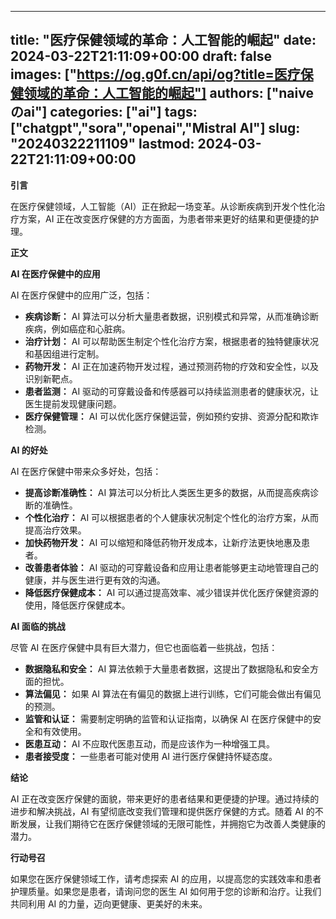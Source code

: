 
---
title: "医疗保健领域的革命：人工智能的崛起"
date: 2024-03-22T21:11:09+00:00
draft: false
images: ["https://og.g0f.cn/api/og?title=医疗保健领域的革命：人工智能的崛起"]
authors: ["naiveのai"]
categories: ["ai"]
tags: ["chatgpt","sora","openai","Mistral AI"]
slug: "20240322211109"
lastmod: 2024-03-22T21:11:09+00:00
---
**引言**

在医疗保健领域，人工智能（AI）正在掀起一场变革。从诊断疾病到开发个性化治疗方案，AI 正在改变医疗保健的方方面面，为患者带来更好的结果和更便捷的护理。

**正文**

**AI 在医疗保健中的应用**

AI 在医疗保健中的应用广泛，包括：

- **疾病诊断：** AI 算法可以分析大量患者数据，识别模式和异常，从而准确诊断疾病，例如癌症和心脏病。
- **治疗计划：** AI 可以帮助医生制定个性化治疗方案，根据患者的独特健康状况和基因组进行定制。
- **药物开发：** AI 正在加速药物开发过程，通过预测药物的疗效和安全性，以及识别新靶点。
- **患者监测：** AI 驱动的可穿戴设备和传感器可以持续监测患者的健康状况，让医生提前发现健康问题。
- **医疗保健管理：** AI 可以优化医疗保健运营，例如预约安排、资源分配和欺诈检测。

**AI 的好处**

AI 在医疗保健中带来众多好处，包括：

- **提高诊断准确性：** AI 算法可以分析比人类医生更多的数据，从而提高疾病诊断的准确性。
- **个性化治疗：** AI 可以根据患者的个人健康状况制定个性化的治疗方案，从而提高治疗效果。
- **加快药物开发：** AI 可以缩短和降低药物开发成本，让新疗法更快地惠及患者。
- **改善患者体验：** AI 驱动的可穿戴设备和应用让患者能够更主动地管理自己的健康，并与医生进行更有效的沟通。
- **降低医疗保健成本：** AI 可以通过提高效率、减少错误并优化医疗保健资源的使用，降低医疗保健成本。

**AI 面临的挑战**

尽管 AI 在医疗保健中具有巨大潜力，但它也面临着一些挑战，包括：

- **数据隐私和安全：** AI 算法依赖于大量患者数据，这提出了数据隐私和安全方面的担忧。
- **算法偏见：** 如果 AI 算法在有偏见的数据上进行训练，它们可能会做出有偏见的预测。
- **监管和认证：** 需要制定明确的监管和认证指南，以确保 AI 在医疗保健中的安全和有效使用。
- **医患互动：** AI 不应取代医患互动，而是应该作为一种增强工具。
- **患者接受度：** 一些患者可能对使用 AI 进行医疗保健持怀疑态度。

**结论**

AI 正在改变医疗保健的面貌，带来更好的患者结果和更便捷的护理。通过持续的进步和解决挑战，AI 有望彻底改变我们管理和提供医疗保健的方式。随着 AI 的不断发展，让我们期待它在医疗保健领域的无限可能性，并拥抱它为改善人类健康的潜力。

**行动号召**

如果您在医疗保健领域工作，请考虑探索 AI 的应用，以提高您的实践效率和患者护理质量。如果您是患者，请询问您的医生 AI 如何用于您的诊断和治疗。让我们共同利用 AI 的力量，迈向更健康、更美好的未来。